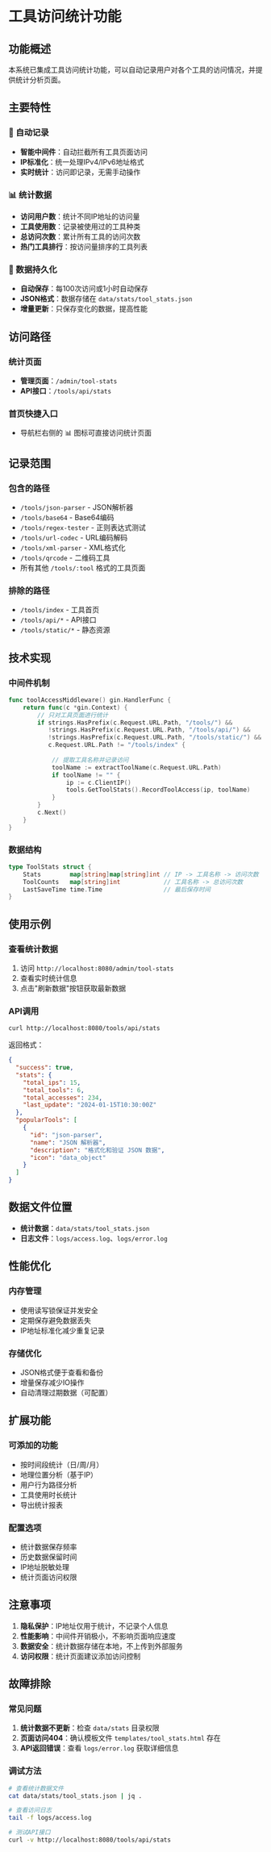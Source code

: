 # 工具访问统计功能

## 功能概述

本系统已集成工具访问统计功能，可以自动记录用户对各个工具的访问情况，并提供统计分析页面。

## 主要特性

### 🔄 自动记录
- **智能中间件**：自动拦截所有工具页面访问
- **IP标准化**：统一处理IPv4/IPv6地址格式
- **实时统计**：访问即记录，无需手动操作

### 📊 统计数据
- **访问用户数**：统计不同IP地址的访问量
- **工具使用数**：记录被使用过的工具种类
- **总访问次数**：累计所有工具的访问次数
- **热门工具排行**：按访问量排序的工具列表

### 💾 数据持久化
- **自动保存**：每100次访问或1小时自动保存
- **JSON格式**：数据存储在 `data/stats/tool_stats.json`
- **增量更新**：只保存变化的数据，提高性能

## 访问路径

### 统计页面
- **管理页面**：`/admin/tool-stats`
- **API接口**：`/tools/api/stats`

### 首页快捷入口
- 导航栏右侧的 📊 图标可直接访问统计页面

## 记录范围

### 包含的路径
- `/tools/json-parser` - JSON解析器
- `/tools/base64` - Base64编码
- `/tools/regex-tester` - 正则表达式测试
- `/tools/url-codec` - URL编码解码
- `/tools/xml-parser` - XML格式化
- `/tools/qrcode` - 二维码工具
- 所有其他 `/tools/:tool` 格式的工具页面

### 排除的路径
- `/tools/index` - 工具首页
- `/tools/api/*` - API接口
- `/tools/static/*` - 静态资源

## 技术实现

### 中间件机制
```go
func toolAccessMiddleware() gin.HandlerFunc {
    return func(c *gin.Context) {
        // 只对工具页面进行统计
        if strings.HasPrefix(c.Request.URL.Path, "/tools/") && 
           !strings.HasPrefix(c.Request.URL.Path, "/tools/api/") &&
           !strings.HasPrefix(c.Request.URL.Path, "/tools/static/") &&
           c.Request.URL.Path != "/tools/index" {
            
            // 提取工具名称并记录访问
            toolName := extractToolName(c.Request.URL.Path)
            if toolName != "" {
                ip := c.ClientIP()
                tools.GetToolStats().RecordToolAccess(ip, toolName)
            }
        }
        c.Next()
    }
}
```

### 数据结构
```go
type ToolStats struct {
    Stats        map[string]map[string]int // IP -> 工具名称 -> 访问次数
    ToolCounts   map[string]int            // 工具名称 -> 总访问次数
    LastSaveTime time.Time                 // 最后保存时间
}
```

## 使用示例

### 查看统计数据
1. 访问 `http://localhost:8080/admin/tool-stats`
2. 查看实时统计信息
3. 点击"刷新数据"按钮获取最新数据

### API调用
```bash
curl http://localhost:8080/tools/api/stats
```

返回格式：
```json
{
  "success": true,
  "stats": {
    "total_ips": 15,
    "total_tools": 6,
    "total_accesses": 234,
    "last_update": "2024-01-15T10:30:00Z"
  },
  "popularTools": [
    {
      "id": "json-parser",
      "name": "JSON 解析器",
      "description": "格式化和验证 JSON 数据",
      "icon": "data_object"
    }
  ]
}
```

## 数据文件位置

- **统计数据**：`data/stats/tool_stats.json`
- **日志文件**：`logs/access.log`、`logs/error.log`

## 性能优化

### 内存管理
- 使用读写锁保证并发安全
- 定期保存避免数据丢失
- IP地址标准化减少重复记录

### 存储优化
- JSON格式便于查看和备份
- 增量保存减少IO操作
- 自动清理过期数据（可配置）

## 扩展功能

### 可添加的功能
- 按时间段统计（日/周/月）
- 地理位置分析（基于IP）
- 用户行为路径分析
- 工具使用时长统计
- 导出统计报表

### 配置选项
- 统计数据保存频率
- 历史数据保留时间
- IP地址脱敏处理
- 统计页面访问权限

## 注意事项

1. **隐私保护**：IP地址仅用于统计，不记录个人信息
2. **性能影响**：中间件开销极小，不影响页面响应速度
3. **数据安全**：统计数据存储在本地，不上传到外部服务
4. **访问权限**：统计页面建议添加访问控制

## 故障排除

### 常见问题
1. **统计数据不更新**：检查 `data/stats` 目录权限
2. **页面访问404**：确认模板文件 `templates/tool_stats.html` 存在
3. **API返回错误**：查看 `logs/error.log` 获取详细信息

### 调试方法
```bash
# 查看统计数据文件
cat data/stats/tool_stats.json | jq .

# 查看访问日志
tail -f logs/access.log

# 测试API接口
curl -v http://localhost:8080/tools/api/stats
``` 